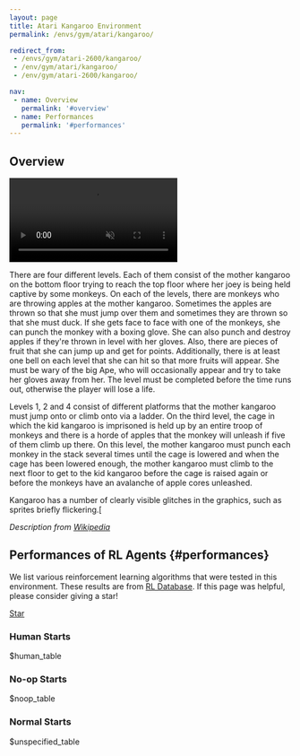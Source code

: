 ```yaml
---
layout: page
title: Atari Kangaroo Environment
permalink: /envs/gym/atari/kangaroo/

redirect_from:
 - /envs/gym/atari-2600/kangaroo/
 - /env/gym/atari/kangaroo/
 - /env/gym/atari-2600/kangaroo/

nav:
 - name: Overview
   permalink: '#overview'
 - name: Performances
   permalink: '#performances'
---
```



## Overview

<video autoplay muted loop controls>
  <source src="{{ 'assets/_pages/envs/gym/atari/kangaroo.mp4' | absolute_url }}" type="video/mp4">
</video>

There are four different levels. Each of them consist of the mother kangaroo on the bottom floor trying to reach the top floor where her joey is being held captive by some monkeys. On each of the levels, there are monkeys who are throwing apples at the mother kangaroo. Sometimes the apples are thrown so that she must jump over them and sometimes they are thrown so that she must duck. If she gets face to face with one of the monkeys, she can punch the monkey with a boxing glove. She can also punch and destroy apples if they're thrown in level with her gloves. Also, there are pieces of fruit that she can jump up and get for points. Additionally, there is at least one bell on each level that she can hit so that more fruits will appear. She must be wary of the big Ape, who will occasionally appear and try to take her gloves away from her. The level must be completed before the time runs out, otherwise the player will lose a life.

Levels 1, 2 and 4 consist of different platforms that the mother kangaroo must jump onto or climb onto via a ladder. On the third level, the cage in which the kid kangaroo is imprisoned is held up by an entire troop of monkeys and there is a horde of apples that the monkey will unleash if five of them climb up there. On this level, the mother kangaroo must punch each monkey in the stack several times until the cage is lowered and when the cage has been lowered enough, the mother kangaroo must climb to the next floor to get to the kid kangaroo before the cage is raised again or before the monkeys have an avalanche of apple cores unleashed.

Kangaroo has a number of clearly visible glitches in the graphics, such as sprites briefly flickering.[

*Description from [Wikipedia](https://en.wikipedia.org/wiki/Kangaroo_%28video_game%29)*


## Performances of RL Agents {#performances}

We list various reinforcement learning algorithms that were tested in this environment. These results are from [RL Database](https://github.com/seungjaeryanlee/rldb). If this page was helpful, please consider giving a star!

<!-- Place this tag where you want the button to render. -->
<a class="github-button" href="https://github.com/seungjaeryanlee/rldb" data-icon="octicon-star" data-size="large" data-show-count="true" aria-label="Star seungjaeryanlee/rldb on GitHub">Star</a>
<!-- Place this tag in your head or just before your close body tag. -->
<script async defer src="https://buttons.github.io/buttons.js"></script>

### Human Starts

$human_table

### No-op Starts

$noop_table

### Normal Starts

$unspecified_table

